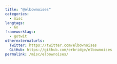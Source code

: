 ```yaml
---
title: "@elbownoises"
categories:
  - misc
langtags:
  - Go
frameworktags:
  - gotwit
otherexternalurls:
  Twitter: https://twitter.com/elbownoises
  GitHub: https://github.com/erbridge/elbownoises
permalink: /misc/elbownoises/
---
```

